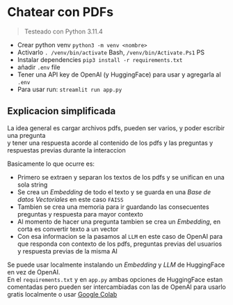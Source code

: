 # Chatear con PDFs

> Testeado con Python 3.11.4

- Crear python venv `python3 -m venv <nombre>`
- Activarlo `. /venv/bin/activate` Bash, `/venv/bin/Activate.Ps1` PS
- Instalar dependencies  `pip3 install -r requirements.txt`
- añadir `.env` file
- Tener una API key de OpenAI (y HuggingFace) para usar y agregarla al `.env`
- Para usar run: `streamlit run app.py`

## Explicacion simplificada

La idea general es cargar archivos pdfs, pueden ser varios, y poder escribir una pregunta  
y tener una respuesta acorde al contenido de los pdfs y las preguntas y respuestas previas durante la interaccion 

Basicamente lo que ocurre es:

- Primero se extraen y separan los textos de los pdfs y se unifican en una sola string
- Se crea un *Embedding* de todo el texto y se guarda en una *Base de datos Vectoriales* en este caso `FAISS`
- Tambien se crea una memoria para ir guardando las consecuentes preguntas y respuesta para mayor contexto
- Al momento de hacer una pregunta tambien se crea un *Embedding*, en corta es convertir texto a un vector  
- Con esa informacion se la pasamos al `LLM` en este caso de OpenAI para que responda con contexto de los pdfs, preguntas previas del usuarios y respuesta previas de la misma AI

Se puede usar localmente instalando un *Embedding* y *LLM* de HuggingFace en vez de OpenAI.  
En el `requirements.txt` y en `app.py` ambas opciones de HuggingFace estan comentadas pero pueden ser intercambiadas con las de OpenAI para usarlo gratis localmente o usar [Google Colab](https://colab.google)



